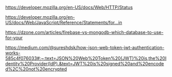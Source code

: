 https://developer.mozilla.org/en-US/docs/Web/HTTP/Status

https://developer.mozilla.org/en-US/docs/Web/JavaScript/Reference/Statements/for...in

https://dzone.com/articles/firebase-vs-mongodb-which-database-to-use-for-your

https://medium.com/@sureshdsk/how-json-web-token-jwt-authentication-works-585c4f076033#:~:text=JSON%20Web%20Token%20(JWT)%20is,the%20Identity%20Provider(IdP).&text=JWT%20is%20signed%20and%20encoded%2C%20not%20encrypted

